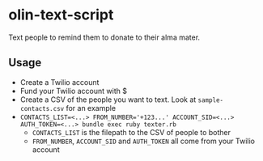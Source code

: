 # olin-text-script
Text people to remind them to donate to their alma mater.

## Usage
- Create a Twilio account
- Fund your Twilio account with $
- Create a CSV of the people you want to text. Look at `sample-contacts.csv` for an example
- `CONTACTS_LIST=<...> FROM_NUMBER='+123...' ACCOUNT_SID=<...> AUTH_TOKEN=<...> bundle exec ruby texter.rb`
  - `CONTACTS_LIST` is the filepath to the CSV of people to bother
  - `FROM_NUMBER`, `ACCOUNT_SID` and `AUTH_TOKEN` all come from your Twilio account

